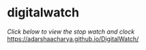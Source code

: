# digitalwatch
*Click below to view the stop watch and clock*
https://adarshaacharya.github.io/DigitalWatch/
